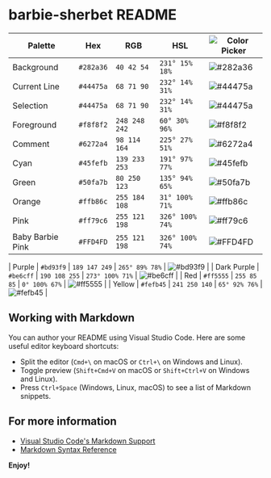 # barbie-sherbet README

| Palette          | Hex       | RGB           | HSL             | ![Color Picker](https://camo.githubusercontent.com/5e12b9026c1cfbeeba16d2d591e144b36d72227b0c31611c1e912bb9cdfe00ed/68747470733a2f2f64726163756c617468656d652e636f6d2f7374617469632f696d672f636f6c6f722d626f7865732f65796564726f707065722e706e67) |
| ---------------- | --------- | ------------- | --------------- | ------------------------------------------------------------------------------------------------------------------------------------------------------------------------------------------------------------------------------------------------- |
| Background       | `#282a36` | `40 42 54`    | `231° 15% 18%`  | ![#282a36](https://placehold.co/15x15/282a36/282a36.png)                                                                                                                                                                                          |
| Current Line     | `#44475a` | `68 71 90`    | `232° 14% 31%`  | ![#44475a](https://placehold.co/15x15/44475a/44475a.png)                                                                                                                                                                                          |
| Selection        | `#44475a` | `68 71 90`    | `232° 14% 31%`  | ![#44475a](https://placehold.co/15x15/44475a/44475a.png)                                                                                                                                                                                          |
| Foreground       | `#f8f8f2` | `248 248 242` | `60° 30% 96%`   | ![#f8f8f2](https://placehold.co/15x15/f8f8f2/f8f8f2.png)                                                                                                                                                                                          |
| Comment          | `#6272a4` | `98 114 164`  | `225° 27% 51%`  | ![#6272a4](https://placehold.co/15x15/6272a4/6272a4.png)                                                                                                                                                                                          |
| Cyan             | `#45fefb` | `139 233 253` | `191° 97% 77%`  | ![#45fefb](https://placehold.co/15x15/45fefb/45fefb.png)                                                                                                                                                                                          |
| Green            | `#50fa7b` | `80 250 123`  | `135° 94% 65%`  | ![#50fa7b](https://placehold.co/15x15/50fa7b/50fa7b.png)                                                                                                                                                                                          |
| Orange           | `#ffb86c` | `255 184 108` | `31° 100% 71%`  | ![#ffb86c](https://placehold.co/15x15/ffb86c/ffb86c.png)                                                                                                                                                                                          |
| Pink             | `#ff79c6` | `255 121 198` | `326° 100% 74%` | ![#ff79c6](https://placehold.co/15x15/ff79c6/ff79c6.png)                                                                                                                                                                                          |
| Baby Barbie Pink | `#FFD4FD` | `255 121 198` | `326° 100% 74%` | ![#FFD4FD](https://placehold.co/15x15/FFD4FD/FFD4FD.png)                                                                                                                                                                                          |

| Purple | `#bd93f9` | `189 147 249` | `265° 89% 78%` | ![#bd93f9](https://placehold.co/15x15/bd93f9/bd93f9.png) |
| Dark Purple | `#be6cff` | `190 108 255` | `273° 100% 71%` | ![#be6cff](https://placehold.co/15x15/be6cff/be6cff.png) |
| Red | `#ff5555` | `255 85 85` | `0° 100% 67%` | ![#ff5555](https://placehold.co/15x15/ff5555/ff5555.png) |
| Yellow | `#fefb45` | `241 250 140` | `65° 92% 76%` | ![#fefb45](https://placehold.co/15x15/fefb45/fefb45.png) |

## Working with Markdown

You can author your README using Visual Studio Code. Here are some useful editor keyboard shortcuts:

- Split the editor (`Cmd+\` on macOS or `Ctrl+\` on Windows and Linux).
- Toggle preview (`Shift+Cmd+V` on macOS or `Shift+Ctrl+V` on Windows and Linux).
- Press `Ctrl+Space` (Windows, Linux, macOS) to see a list of Markdown snippets.

## For more information

- [Visual Studio Code's Markdown Support](http://code.visualstudio.com/docs/languages/markdown)
- [Markdown Syntax Reference](https://help.github.com/articles/markdown-basics/)

**Enjoy!**
